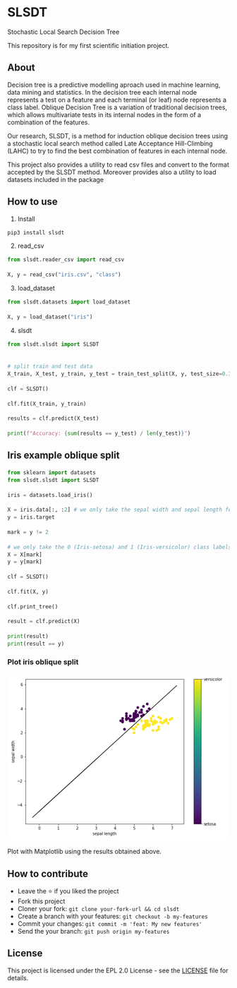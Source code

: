 # SLSDT

Stochastic Local Search Decision Tree

This repository is for my first scientific initiation project.

## About

Decision tree is a predictive modelling aproach used in machine learning, data mining and statistics. In the decision tree each internal node represents a test on a feature and each terminal (or leaf) node represents a class label. Oblique Decision Tree is a variation of traditional decision trees, which allows multivariate tests in its internal nodes in the form of a combination of the features.

Our research, SLSDT, is a method for induction oblique decision trees using a stochastic local search method called Late Acceptance Hill-Climbing (LAHC) to try to find the best combination of features in each internal node.

This project also provides a utility to read csv files and convert to the format accepted by the SLSDT method. Moreover provides also a utility to load datasets included in the package

## How to use

1. Install

```bash
pip3 install slsdt
```

2. read_csv

```python
from slsdt.reader_csv import read_csv

X, y = read_csv("iris.csv", "class")
```

3. load_dataset

```python
from slsdt.datasets import load_dataset

X, y = load_dataset("iris")
```

4. slsdt

```python
from slsdt.slsdt import SLSDT


# split train and test data
X_train, X_test, y_train, y_test = train_test_split(X, y, test_size=0.33, random_state=42)

clf = SLSDT()

clf.fit(X_train, y_train)

results = clf.predict(X_test)

print(f"Accuracy: {sum(results == y_test) / len(y_test)}")
```

## Iris example oblique split

```python
from sklearn import datasets
from slsdt.slsdt import SLSDT

iris = datasets.load_iris()

X = iris.data[:, :2] # we only take the sepal width and sepal length features.
y = iris.target

mark = y != 2

# we only take the 0 (Iris-setosa) and 1 (Iris-versicolor) class labels
X = X[mark]
y = y[mark]

clf = SLSDT()

clf.fit(X, y)

clf.print_tree()

result = clf.predict(X)

print(result)
print(result == y)
```

### Plot iris oblique split

![alt text](https://github.com/jhonatangs/slsdt/blob/main/oblique-split-iris.png "Iris oblique split")

Plot with Matplotlib using the results obtained above.

## How to contribute

-   Leave the :star: if you liked the project
-   Fork this project
-   Cloner your fork: `git clone your-fork-url && cd slsdt`
-   Create a branch with your features: `git checkout -b my-features`
-   Commit your changes: `git commit -m 'feat: My new features'`
-   Send the your branch: `git push origin my-features`

## License

This project is licensed under the EPL 2.0 License - see the [LICENSE](https://github.com/jhonatangs/slsdt/blob/main/LICENSE) file for details.
